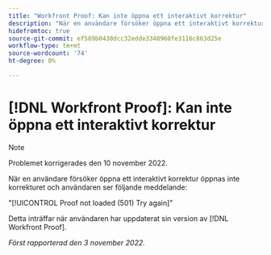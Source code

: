 ```yaml
---
title: "Workfront Proof: Kan inte öppna ett interaktivt korrektur"
description: "När en användare försöker öppna ett interaktivt korrektur öppnas inte korrekturet och användaren ser ett felmeddelande."
hidefromtoc: true
source-git-commit: ef589b0430dcc32edde3348960fe3116c863d25e
workflow-type: tm+mt
source-wordcount: '74'
ht-degree: 0%

---
```



# [!DNL Workfront Proof]: Kan inte öppna ett interaktivt korrektur

>[!NOTE]
>
>Problemet korrigerades den 10 november 2022.

När en användare försöker öppna ett interaktivt korrektur öppnas inte korrekturet och användaren ser följande meddelande:

&quot;[!UICONTROL Proof not loaded (501) Try again]&quot;

Detta inträffar när användaren har uppdaterat sin version av [!DNL Workfront Proof].

_Först rapporterad den 3 november 2022._

